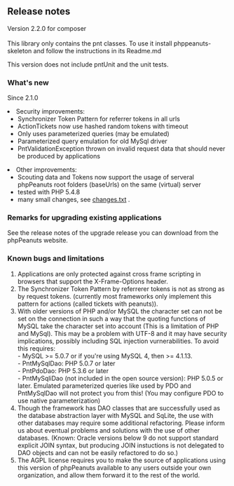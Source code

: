 <H2>Release notes</H2>
<P>Version 2.2.0 for composer<BR>
<BR>
This library only contains the pnt classes. To use it install phppeanuts-skeleton and follow the instructions in its Readme.md</P>

<P>This version does not include pntUnit and the unit tests. 
<H3>What's new</H3>

<P>Since 2.1.0</P>
	<li>Security improvements:
	<ul>
		<li>Synchronizer Token Pattern for referrer tokens in all urls
		<li>ActionTickets now use hashed random tokens with timeout
		<li>Only uses parameterized queries (may be emulated)
		<li>Parameterized query emulation for old MySql driver
		<li>PntValidationException thrown on invalid request data that should never be produced by applications
	</ul>
	<li>Other improvements:
	<ul>
		<li>Scouting data and Tokens now support the usage of serveral phpPeanuts root folders (baseUrls) on the same (virtual) server
		<li>tested with PHP 5.4.8
		<LI>many small changes, see <A HREF="changes.txt">changes.txt</A> .
	</ul>
</UL>

<H3>Remarks for upgrading existing applications</H3>
<p>See the release notes of the upgrade release you can download from the phpPeanuts website.</p>

<H3>Known bugs and limitations</H3>

<OL>
	<li>Applications are only protected against cross frame scripting in browsers that support the X-Frame-Options header. 
	<li>The Synchronizer Token Pattern by referrerer tokens is not as strong as by request tokens. (currently
	most frameworks only implement this pattern for actions (called tickets with peanuts)). 
	<li>With older versions of PHP and/or MySQL the character set can not be set on the connection in such a way that the 
		quoting functions of MySQL take the character set into account (This is a limitation of PHP and MySql). 
		This may be a problem with UTF-8 and it may 
		have security implications, possibly including SQL injection vurnerabilities. To avoid this requires:<br>
		- MySQL >= 5.0.7 or if you're using MySQL 4, then >= 4.1.13.<br>
		- PntMySqlDao: PHP 5.0.7 or later<br>
		- PntPdoDao: PHP 5.3.6 or later<br>
		- PntMySqliDao (not included in the open source version): PHP 5.0.5 or later.
		Emulated parameterized queries like used by PDO and PntMySqlDao will not protect you from this! (You may configure
		PDO to use native parameterization)
	<li>Though the framework has DAO classes that are successfully used as the database abstraction layer with MySQL
	and SqLite, the use with other databases may require some additional refactoring. Please inform us about eventual
	problems and solutions with the use of other databases. (Known: Oracle versions below 9 do not support standard
	explicit JOIN syntax, but producing JOIN instuctions is not delegated to DAO objects and can not be easily refactored
	to do so.)
	<li>The AGPL license requires you to make the source of applications using this version
	of phpPeanuts available to any users outside your own organization, and allow them forward
	it to the rest of the world. 
</OL>
